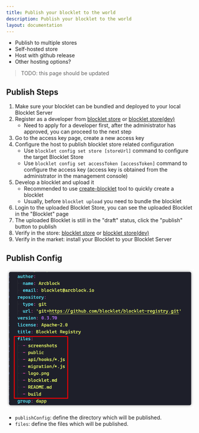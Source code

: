 ```yaml
---
title: Publish your blocklet to the world
description: Publish your blocklet to the world
layout: documentation
---
```


- Publish to multiple stores
- Self-hosted store
- Host with github release
- Other hosting options?

> <p style={{color:"red"}}>TODO: this page should be updated</p>

## Publish Steps

1. Make sure your blocklet can be bundled and deployed to your local Blocklet Server
2. Register as a developer from [blocklet store](https://store.blocklet.dev/) or [blocklet store(dev)](https://dev.store.blocklet.dev/)
   - Need to apply for a developer first, after the administrator has approved, you can proceed to the next step
3. Go to the access key page, create a new access key
4. Configure the host to publish blocklet store related configuration
   - Use `blocklet config set store [storeUrl]` command to configure the target Blocklet Store
   - Use `blocklet config set accessToken [accessToken]` command to configure the access key (access key is obtained from the administrator in the management console)
5. Develop a blocklet and upload it
   - Recommended to use [create-blocklet](https://www.npmjs.com/package/create-blocklet) tool to quickly create a blocklet
   - Usually, before `blocklet upload` you need to bundle the blocklet
6. Login to the uploaded Blocklet Store, you can see the uploaded Blocklet in the "Blocklet" page
7. The uploaded Blocklet is still in the "draft" status, click the "publish" button to publish
8. Verify in the store: [blocklet store](https://store.blocklet.dev/) or [blocklet store(dev)](https://dev.store.blocklet.dev/)
9. Verify in the market: install your Blocklet to your Blocklet Server

## Publish Config

![](./images/publish-blocklets-1.png)

- `publishConfig`: define the directory which will be published.
- `files`: define the files which will be published.
